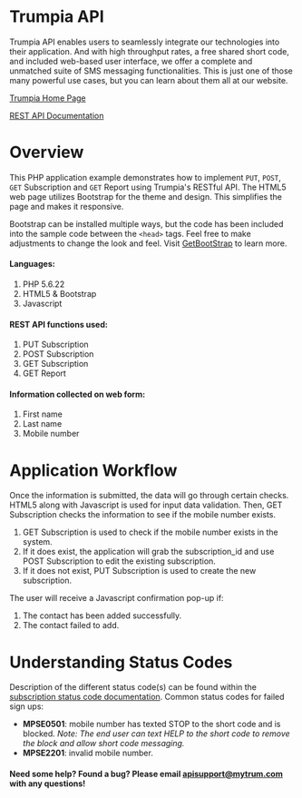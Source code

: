 # Trumpia API #
Trumpia API enables users to seamlessly integrate our technologies into their application. And with high throughput rates, a free shared short code, and included web-based user interface, we offer a complete and unmatched suite of SMS messaging functionalities. This is just one of those many powerful use cases, but you can learn about them all at our website. 

[Trumpia Home Page](https://trumpia.com)

[REST API Documentation](http://api.trumpia.com/docs/rest/overview.php)

# Overview #
This PHP application example demonstrates how to implement `PUT`, `POST`, `GET` Subscription and `GET` Report using Trumpia's RESTful API. The HTML5 web page utilizes Bootstrap for the theme and design. This simplifies the page and makes it responsive.

Bootstrap can be installed multiple ways, but the code has been included into the sample code between the `<head>` tags. Feel free to make adjustments to change the look and feel. Visit [GetBootStrap](https://getbootstrap.com/docs/4.0/getting-started/introduction/) to learn more.

#### Languages: ####
1. PHP 5.6.22
2. HTML5 & Bootstrap
3. Javascript

#### REST API functions used: ####
1. PUT Subscription
2. POST Subscription
3. GET Subscription
4. GET Report

#### Information collected on web form: ####
1. First name
2. Last name
3. Mobile number

# Application Workflow #
Once the information is submitted, the data will go through certain checks. HTML5 along with Javascript is used for input data validation. Then, GET Subscription checks the information to see if the mobile number exists. 
1. GET Subscription is used to check if the mobile number exists in the system.
2. If it does exist, the application will grab the subscription_id and use POST Subscription to edit the existing subscription.
3. If it does not exist, PUT Subscription is used to create the new subscription.

The user will receive a Javascript confirmation pop-up if: 
1. The contact has been added successfully.
2. The contact failed to add.

# Understanding Status Codes #
Description of the different status code(s) can be found within the [subscription status code documentation](https://trumpia.com/api/docs/rest/status-code/subscription.php). Common status codes for failed sign ups: 
* **MPSE0501**: mobile number has texted STOP to the short code and is blocked.
*Note: The end user can text HELP to the short code to remove the block and allow short code messaging.*
* **MPSE2201**: invalid mobile number.

#### Need some help? Found a bug? Please email [apisupport@mytrum.com](mailto:apisupport@mytrum.com) with any questions! ####
